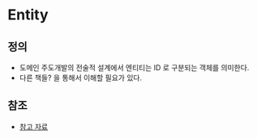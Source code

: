 # Entity

## 정의

* 도메인 주도개발의 전술적 설계에서 엔티티는 ID 로 구분되는 객체를 의미한다.
* 다른 책들? 을 통해서 이해할 필요가 있다.

## 참조

* [참고 자료](https://namocom.tistory.com/980)
